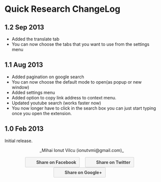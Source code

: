 Quick Research ChangeLog
============

## 1.2 Sep 2013
 * Added the translate tab
 * You can now choose the tabs that you want to use from the settings menu  

## 1.1 Aug 2013  
 * Added pagination on google search
 * You can now choose the default mode to open(as popup or new window)
 * Added settings menu
 * Added option to copy link address to context menu.
 * Updated youtube search (works faster now) 
 * You now longer have to click in the search box you can just start typing once you open the extension.

## 1.0 Feb 2013
Initial release.  

<center> _Mihai Ionut Vilcu (ionutvmi@gmail.com)_</center>


<style>
/* -- Begin social sharing buttons
------------------------------------------------------------- */
.ss-share {
  padding-left: 0;
  list-style: none;
  text-align: center; }

.ss-share-item {
  display: inline;
  margin-right: 1em; }

.ss-share-link {
  /* crude button styles */
  text-decoration: none;
  color: #444;
  font-weight: bold;
  padding: .5em .75em .5em 35px;
  background-color: #f5f5f5;
  border: 1px solid #ccc;
  border-radius: 2px; }
  .ss-share-link:hover, .ss-share-link:active, .ss-share-link:focus {
    color: #891434; }

[class*="ico-"] {
  display: inline-block;
  background-size: 16px 16px;
  background-repeat: no-repeat;
  background-position: 10px center; }

.ico-facebook {
  background-image: url("http://www.facebook.com/favicon.ico"); }

.ico-twitter {
  background-image: url("http://twitter.com/favicons/favicon.ico"); }

.ico-google {
  background-image: url("https://ssl.gstatic.com/s2/oz/images/faviconr2.ico"); }
</style>
<ul class="ss-share">
	<li class="ss-share-item">
		<a class="ss-share-link ico-facebook" href="http://www.facebook.com/sharer.php?u=https%3A%2F%2Fchrome.google.com%2Fwebstore%2Fdetail%2Fquick-research%2Fppilfafidokmmknnifgdbikchbbpaaii" rel="nofollow" target="_blank">Share on Facebook</a>
	</li>
	<li class="ss-share-item">
		<a class="ss-share-link ico-twitter" href="http://twitter.com/share?text=https%3A%2F%2Fchrome.google.com%2Fwebstore%2Fdetail%2Fquick-research%2Fppilfafidokmmknnifgdbikchbbpaaii" rel="nofollow" target="_blank">Share on Twitter</a>
	</li>
	<li class="ss-share-item">
		<a class="ss-share-link ico-google" href="http://plus.google.com/share?url=https%3A%2F%2Fchrome.google.com%2Fwebstore%2Fdetail%2Fquick-research%2Fppilfafidokmmknnifgdbikchbbpaaii" rel="nofollow" target="_blank">Share on Google+</a>
	</li>
</ul>

